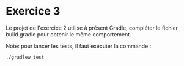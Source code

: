 # Exercice 3

Le projet de l'exercice 2 utilise à présent Gradle, compléter le fichier build.gradle pour obtenir le même comportement.

Note: pour lancer les tests, il faut exécuter la commande :
    
    ./gradlew test